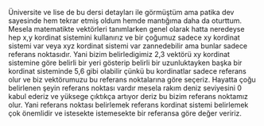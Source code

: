 Üniversite ve lise de bu dersi detayları ile görmüştüm ama patika dev sayesinde hem tekrar etmiş oldum hemde mantığıma daha da oturttum. 
Mesela matematikte vektörleri tanımlarken genel olarak hatta neredeyse hep x,y kordinat sistemini kullanırız ve bir çoğumuz sadece xy kordinat sistemi var veya 
xyz kordinat sistemi var zannedebilir ama bunlar sadece referans noktasıdır. Yani bizim belirledigimiz 2,3 vektörü xy kordinat sistemine göre belirli bir yeri gösterip 
belirli bir uzunluktayken başka bir kordinat sisteminde 5,6 gibi olabilir çünkü bu kordinatlar sadece referans olur ve biz vektörumuzu bu referans 
noktalarına göre seçeriz. Hayatta çoğu belirlenen şeyin referans noktası vardır mesela rakım deniz seviyesini 0 kabul ederiz ve yüksege çıktıkça artıyor deriz 
bu bizim referans noktamız olur. Yani referans noktası belirlemek referans kordinat sistemi belirlemek çok önemlidir ve istesekte istemesekte bir referansa göre 
değer veririz.
